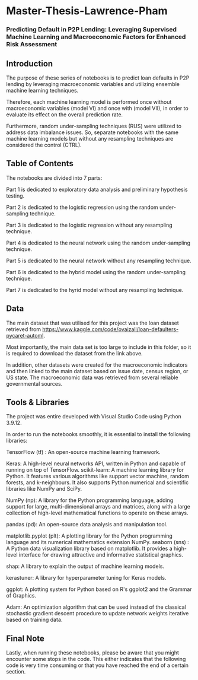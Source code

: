 # Master-Thesis-Lawrence-Pham
### Predicting Default in P2P Lending: Leveraging Supervised Machine Learning and Macroeconomic Factors for Enhanced Risk Assessment

## Introduction
The purpose of these series of notebooks is to predict loan defaults in P2P lending by leveraging macroeconomic variables and utilizing ensemble machine learning techniques.

Therefore, each machine learning model is performed once without macroeconomic variables (model VI) and once with (model VII), in order to evaluate its effect on the overall prediction rate. 

Furthermore, random under-sampling techniques (RUS) were utilized to address data imbalance issues. So, separate notebooks with the same machine learning models but without any resampling techniques are considered the control (CTRL).

## Table of Contents
The notebooks are divided into 7 parts:

Part 1 is dedicated to exploratory data analysis and preliminary hypothesis testing.

Part 2 is dedicated to the logistic regression using the random under-sampling technique.

Part 3 is dedicated to the logistic regression without any resampling technique.

Part 4 is dedicated to the neural network using the random under-sampling technique.

Part 5 is dedicated to the neural network without any resampling technique.

Part 6 is dedicated to the hybrid model using the random under-sampling technique.

Part 7 is dedicated to the hyrid model without any resampling technique.

## Data
The main dataset that was utilised for this project was the loan dataset retrieved from https://www.kaggle.com/code/ovaizali/loan-defaulters-pycaret-automl.

Most importantly, the main data set is too large to include in this folder, so it is required to download the dataset from the link above.

In addition, other datasets were created for the macroeconomic indicators and then linked to the main dataset based on issue date, census region, or US state. 
The macroeconomic data was retrieved from several reliable governmental sources.

## Tools & Libraries
The project was entire developed with Visual Studio Code using Python 3.9.12.

In order to run the notebooks smoothly, it is essential to install the following libraries:

TensorFlow (tf)	: An open-source machine learning framework.

Keras: A high-level neural networks API, written in Python and capable of running on top of TensorFlow.
scikit-learn: A machine learning library for Python. It features various algorithms like support vector machine, random forests, and k-neighbours. It also supports Python numerical and scientific libraries like NumPy and SciPy.

NumPy (np): A library for the Python programming language, adding support for large, multi-dimensional arrays and matrices, along with a large collection of high-level mathematical functions to operate on these arrays.

pandas (pd): An open-source data analysis and manipulation tool. 

matplotlib.pyplot (plt): A plotting library for the Python programming language and its numerical mathematics extension NumPy.
seaborn (sns)	: A Python data visualization library based on matplotlib. It provides a high-level interface for drawing attractive and informative statistical graphics.

shap: A library to explain the output of machine learning models.

kerastuner: A library for hyperparameter tuning for Keras models.

ggplot: A plotting system for Python based on R's ggplot2 and the Grammar of Graphics.

Adam: An optimization algorithm that can be used instead of the classical stochastic gradient descent procedure to update network weights iterative based on training data.

## Final Note
Lastly, when running these notebooks, please be aware that you might encounter some stops in the code.
This either indicates that the following code is very time consuming or that you have reached the end of a certain section.

